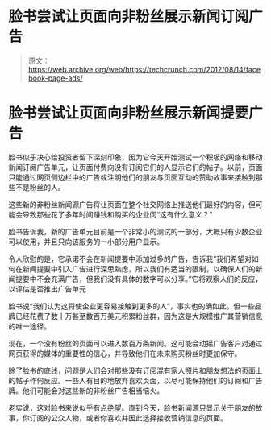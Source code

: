 # 脸书尝试让页面向非粉丝展示新闻订阅广告

> 原文：<https://web.archive.org/web/https://techcrunch.com/2012/08/14/facebook-page-ads/>

# 脸书尝试让页面向非粉丝展示新闻提要广告

脸书似乎决心给投资者留下深刻印象，因为它今天开始测试一个积极的网络和移动新闻订阅广告单元，让页面付费向没有订阅它们的人显示它们的帖子。以前，页面只能通过网页侧边栏中的广告或注明他们的朋友与页面互动的赞助故事来接触到那些不是粉丝的人。

这些新的非粉丝新闻源广告将让页面在整个社交网络上推送他们最好的内容，但可能会导致那些花了多年时间赚钱和购买的企业问“这有什么意义？”

脸书告诉我，新的广告单元目前是一个非常小的测试的一部分，大概只有少数企业可以使用，并且只向该服务的一小部分用户显示。

令人欣慰的是，它承诺不会在新闻提要中添加过多的广告，告诉我“我们希望对如何在新闻提要中引入广告进行深思熟虑，所以我们有适当的限制，以确保人们的新闻提要中不会充满广告，但我们没有具体的数字可以分享。”它将观察人们的反应，以评估是否推出广告单元

脸书说“我们认为这将使企业更容易接触到更多的人”，事实也的确如此。但一些品牌已经花费了数十万甚至数百万美元积累粉丝群，因为这是大规模推广其营销信息的唯一途径。

现在，一个没有粉丝的页面可以进入数百万条新闻。这可能会动摇广告客户对通过网页获得的媒体的重要性的信心，并导致他们在未来购买粉丝时更加保守。

除了脸书的底线，问题是人们会对那些没有订阅混有家人照片和朋友想法的页面上的帖子作何反应。一些人有目的地放弃喜欢页面，以尽可能保持他们的订阅和广告牌。他们可能会对这些新的非粉丝广告相当恼火。

老实说，这对脸书来说似乎有点绝望。直到今天，脸书新闻源只显示关于朋友的故事，你订阅的公众人物，或者你喜欢并因此选择接收营销信息的页面。